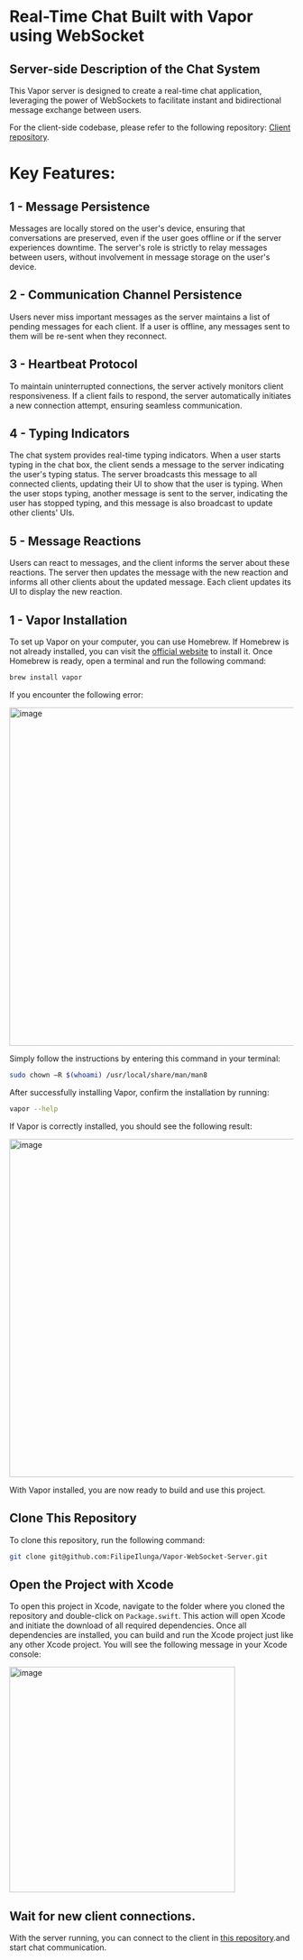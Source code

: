 # Real-Time Chat Built with Vapor using WebSocket

## Server-side Description of the Chat System

This Vapor server is designed to create a real-time chat application, leveraging the power of WebSockets to facilitate instant and bidirectional message exchange between users.

For the client-side codebase, please refer to the following repository: [Client repository](https://github.com/FilipeIlunga/Vapor-WebSocket-Client).

# Key Features:

## 1 - Message Persistence

Messages are locally stored on the user's device, ensuring that conversations are preserved, even if the user goes offline or if the server experiences downtime. The server's role is strictly to relay messages between users, without involvement in message storage on the user's device.

## 2 - Communication Channel Persistence

Users never miss important messages as the server maintains a list of pending messages for each client. If a user is offline, any messages sent to them will be re-sent when they reconnect.

## 3 - Heartbeat Protocol

To maintain uninterrupted connections, the server actively monitors client responsiveness. If a client fails to respond, the server automatically initiates a new connection attempt, ensuring seamless communication.

## 4 - Typing Indicators

The chat system provides real-time typing indicators. When a user starts typing in the chat box, the client sends a message to the server indicating the user's typing status. The server broadcasts this message to all connected clients, updating their UI to show that the user is typing. When the user stops typing, another message is sent to the server, indicating the user has stopped typing, and this message is also broadcast to update other clients' UIs.

## 5 - Message Reactions

Users can react to messages, and the client informs the server about these reactions. The server then updates the message with the new reaction and informs all other clients about the updated message. Each client updates its UI to display the new reaction.

## 1 - Vapor Installation

To set up Vapor on your computer, you can use Homebrew. If Homebrew is not already installed, you can visit the [official website](https://brew.sh/) to install it. Once Homebrew is ready, open a terminal and run the following command:

```bash
brew install vapor
```

If you encounter the following error:

<img src="https://github.com/FilipeIlunga/Vapor-WebSocket-Server/assets/45888235/82eeca0f-095b-457d-bced-160bbd31fdaf" alt="image" width="600">

Simply follow the instructions by entering this command in your terminal:

```bash
sudo chown —R $(whoami) /usr/local/share/man/man8
```

After successfully installing Vapor, confirm the installation by running:

```bash
vapor --help
```

If Vapor is correctly installed, you should see the following result:

<img src="https://github.com/FilipeIlunga/Vapor-WebSocket-Server/assets/45888235/d053f99d-9849-40ca-ade4-cce176e32038" alt="image" width="600">

With Vapor installed, you are now ready to build and use this project.

## Clone This Repository

To clone this repository, run the following command:

```bash
git clone git@github.com:FilipeIlunga/Vapor-WebSocket-Server.git
```

## Open the Project with Xcode

To open this project in Xcode, navigate to the folder where you cloned the repository and double-click on `Package.swift`. This action will open Xcode and initiate the download of all required dependencies. Once all dependencies are installed, you can build and run the Xcode project just like any other Xcode project. You will see the following message in your Xcode console:

<img src="https://github.com/FilipeIlunga/Vapor-WebSocket-Server/assets/45888235/a9109826-63a8-42f0-9a30-b67fb88ecff7" alt="image" width="400">

## Wait for new client connections.
With the server running, you can connect to the client in [this repository](https://github.com/FilipeIlunga/Vapor-WebSocket-Client).and start chat communication.

